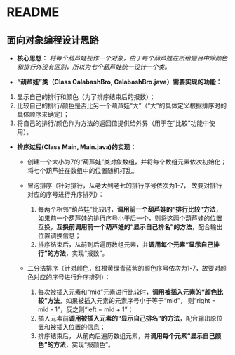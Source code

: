 # README

## 面向对象编程设计思路

- **核心思想：** *将每个葫芦娃视作一个对象，由于每个葫芦娃在所给题目中除颜色和排行外没有区别，所以为七个葫芦娃统一设计一个类。*

- **“葫芦娃”类（Class CalabashBro, CalabashBro.java）需要实现的功能：**
1. 显示自己的排行和颜色（为了排序结束后的报数）；
  2. 比较自己的排行/颜色是否比另一个葫芦娃“大”（“大”的具体定义根据排序时的具体顺序来确定）；
  3. 将自己的排行/颜色作为方法的返回值提供给外界（用于在“比较”功能中使用）。
  
- **排序过程(Class Main, Main.java)的实现：**

  - 创建一个大小为7的“葫芦娃”类对象数组，并将每个数组元素依次初始化；将七个葫芦娃在数组中的位置随机打乱。

  - 冒泡排序（针对排行，从老大到老七的排行序号依次为1-7， 故要对排行对应的序号进行升序排列）：
    1. 每两个相邻“葫芦娃”比较时，**调用前一个葫芦娃的“排行比较”方法**，如果前一个葫芦娃的排行序号小于后一个，则将这两个葫芦娃的位置互换，**互换前调用前一个葫芦娃的“显示自己排名”的方法**，配合输出位置调换信息；
    2. 排序结束后，从前到后遍历数组元素，并**调用每个元素“显示自己排行”的方法**，实现“报数”。
  - 二分法排序（针对颜色，红橙黄绿青蓝紫的颜色序号依次为1-7，故要对颜色对应的序号进行升序排列）：
    1. 每次被插入元素和“mid”元素进行比较时，**调用被插入元素的“颜色比较”方法**，如果被插入元素的元素序号小于等于“mid”， 则“right = mid - 1”，反之则“left = mid + 1”；
    2. 插入元素前**调用被插入元素的“显示自己排名”的方法**，配合输出原位置和被插入位置的信息；
    3. 排序结束后， 从前向后遍历数组元素，并**调用每个元素“显示自己颜色”的方法**，实现“报颜色”。

